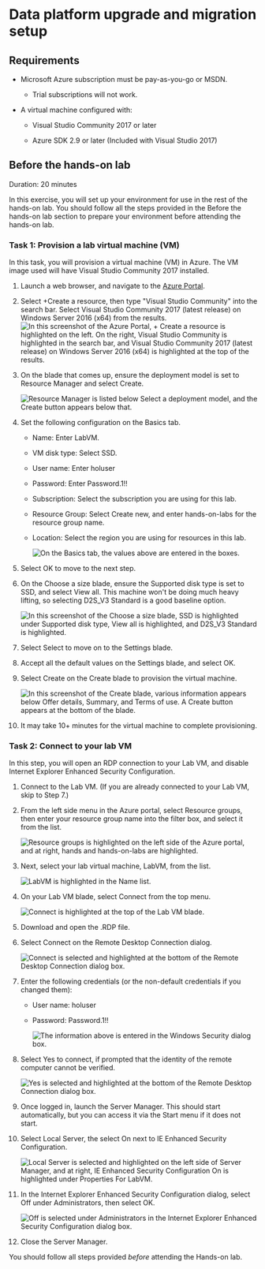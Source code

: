 # Data platform upgrade and migration setup


## Requirements

-   Microsoft Azure subscription must be pay-as-you-go or MSDN.

    -   Trial subscriptions will not work.

-   A virtual machine configured with:

    -   Visual Studio Community 2017 or later

    -   Azure SDK 2.9 or later (Included with Visual Studio 2017)


## Before the hands-on lab

Duration: 20 minutes

In this exercise, you will set up your environment for use in the rest of the hands-on lab. You should follow all the steps provided in the Before the hands-on lab section to prepare your environment before attending the hands-on lab.

### Task 1: Provision a lab virtual machine (VM)

In this task, you will provision a virtual machine (VM) in Azure. The VM image used will have Visual Studio Community 2017 installed.

1.  Launch a web browser, and navigate to the [Azure Portal](https://portal.azure.com/).

2.  Select +Create a resource, then type "Visual Studio Community" into the search bar. Select Visual Studio Community 2017 (latest release) on Windows Server 2016 (x64) from the results. ![In this screenshot of the Azure Portal, + Create a resource is highlighted on the left. On the right, Visual Studio Community is highlighted in the search bar, and Visual Studio Community 2017 (latest release) on Windows Server 2016 (x64) is highlighted at the top of the results.](images/Setup/image3.png "Azure Portal")

3.  On the blade that comes up, ensure the deployment model is set to Resource Manager and select Create. 
    
    ![Resource Manager is listed below Select a deployment model, and the Create button appears below that.](images/Setup/image4.png "Select a deployment model section")

4.  Set the following configuration on the Basics tab.

    -   Name: Enter LabVM.

    -   VM disk type: Select SSD.

    -   User name: Enter holuser

    -   Password: Enter Password.1!!

    -   Subscription: Select the subscription you are using for this lab.

    -   Resource Group: Select Create new, and enter hands-on-labs for the resource group name.

    -   Location: Select the region you are using for resources in this lab. 

        ![On the Basics tab, the values above are entered in the boxes.](images/Setup/image5.png "Configure the basic settings")

5.  Select OK to move to the next step.

6.  On the Choose a size blade, ensure the Supported disk type is set to SSD, and select View all. This machine won't be doing much heavy lifting, so selecting D2S\_V3 Standard is a good baseline option. 

    ![In this screenshot of the Choose a size blade, SSD is highlighted under Supported disk type, View all is highlighted, and D2S\_V3 Standard is highlighted.](images/Setup/image6.png "Choose a size blade")

7.  Select Select to move on to the Settings blade.

8.  Accept all the default values on the Settings blade, and select OK.

9.  Select Create on the Create blade to provision the virtual machine. 
    
    ![In this screenshot of the Create blade, various information appears below Offer details, Summary, and Terms of use. A Create button appears at the bottom of the blade.](images/Setup/image7.png "Select Create")

10. It may take 10+ minutes for the virtual machine to complete provisioning.

### Task 2: Connect to your lab VM

In this step, you will open an RDP connection to your Lab VM, and disable Internet Explorer Enhanced Security Configuration.

1.  Connect to the Lab VM. (If you are already connected to your Lab VM, skip to Step 7.)

2.  From the left side menu in the Azure portal, select Resource groups, then enter your resource group name into the filter box, and select it from the list. 
    
    ![Resource groups is highlighted on the left side of the Azure portal, and at right, hands and hands-on-labs are highlighted.](images/Setup/image8.png "Azure Portal")

3.  Next, select your lab virtual machine, LabVM, from the list. 
    
    ![LabVM is highlighted in the Name list.](images/Setup/image9.png "Select your lab virtual machine")

4.  On your Lab VM blade, select Connect from the top menu. 
    
    ![Connect is highlighted at the top of the Lab VM blade.](images/Setup/image10.png "Select Connect")

5.  Download and open the .RDP file.

6.  Select Connect on the Remote Desktop Connection dialog. 
    
    ![Connect is selected and highlighted at the bottom of the Remote Desktop Connection dialog box.](images/Setup/image11.png "Select Connect")

7.  Enter the following credentials (or the non-default credentials if you changed them):

    -   User name: holuser

    -   Password: Password.1!!

        ![The information above is entered in the Windows Security dialog box.](images/Setup/image12.png "Enter your credentials")

8.  Select Yes to connect, if prompted that the identity of the remote computer cannot be verified. 

    ![Yes is selected and highlighted at the bottom of the Remote Desktop Connection dialog box.](images/Setup/image13.png "Select Yes")

9.  Once logged in, launch the Server Manager. This should start automatically, but you can access it via the Start menu if it does not start.

10. Select Local Server, the select On next to IE Enhanced Security Configuration. 

    ![Local Server is selected and highlighted on the left side of Server Manager, and at right, IE Enhanced Security Configuration On is highlighted under Properties For LabVM.](images/Setup/image14.png "Select IE Enhanced Security Configuration")

11. In the Internet Explorer Enhanced Security Configuration dialog, select Off under Administrators, then select OK. 
    
    ![Off is selected under Administrators in the Internet Explorer Enhanced Security Configuration dialog box.](images/Setup/image15.png "Disable Administrators")

12. Close the Server Manager.

You should follow all steps provided *before* attending the Hands-on lab.
